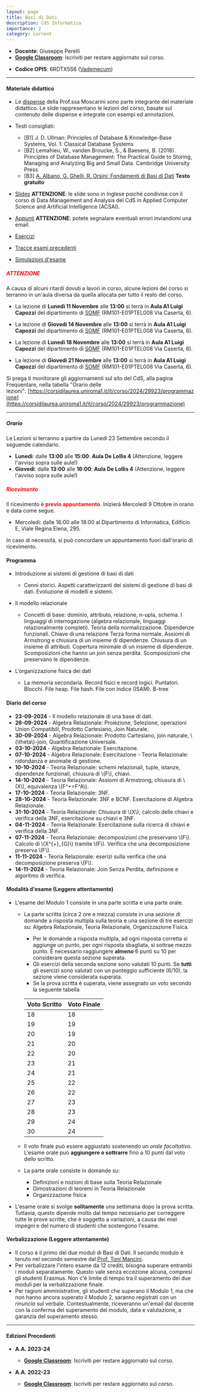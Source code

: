 ```yaml
---
layout: page
title: Basi di Dati 
description: CdS Informatica
importance: 2
category: current
---
```


 - **Docente**: Giuseppe Perelli
 - **[Google Classroom](https://classroom.google.com/c/NzExMDI4ODk5NTAw?cjc=uph5u4s)**: Iscriviti per restare aggiornato sul corso.
<!--  - **[Canale M-Z](https://sites.google.com/a/di.uniroma1.it/basidati-modulo1-mz/home-page)**: da qui è possibile accedere al sito del corso per il canale M-Z, della [Prof.ssa De Marsico](https://sites.google.com/a/di.uniroma1.it/maria-de-marsico/), contenente ulteriori informazioni e materiale didattico. -->
  - **Codice OPIS**: 6RDTX5S6 ([Vademecum](https://www.uniroma1.it/it/pagina/rilevazione-opinioni-studenti-opis))
 
------

#### Materiale didattico
- Le [dispense](https://drive.google.com/drive/folders/1UrkpkqsKYDZc0lVb6J7dihBmiNj6NAxf?usp=sharing) della Prof.ssa Moscarini sono parte integrante del materiale didattico.
Le slide rappresentano le lezioni del corso, basate sul contenuto delle dispense e integrate con esempi ed annotazioni. 

- Testi consigliati:
  - [B1] J. D. Ullman: Principles of Database & Knowledge-Base Systems, Vol. 1: Classical Database Systems
  - [B2] Lemahieu, W., vanden Broucke, S., & Baesens, B. (2018). Principles of Database Management: The Practical Guide to Storing, Managing and Analyzing Big and Small Data. Cambridge University Press
  - [B3] [A. Albano, G. Ghelli, R. Orsini: Fondamenti di Basi di Dati](https://www.fondamentidibasididati.it/) **Testo gratuito**

- [Slides](https://drive.google.com/drive/folders/1EoE2JC2embpKOCacUkikDAZfpXmFami8?usp=sharing) **ATTENZIONE**: le slide sono in Inglese poiché condivise con il corso di Data Management and Analysis del CdS in Applied Computer Science and Artificial Intelligence (ACSAI).
- [Appunti](https://drive.google.com/drive/folders/12YOdTpneBSp8hhmSqzJwPvkqhAgsVBSE?usp=sharing) **ATTENZIONE**: potete segnalare eventuali errori inviandomi una email.
- [Esercizi](https://drive.google.com/drive/folders/1QOCK7AH_EAsXF9O8VkjT857pkg91c1q6?usp=sharing)
- [Tracce esami precedenti](https://drive.google.com/drive/folders/1oM1vfoahHk9_7yUsAkjScHhQ43AUx-8T?usp=sharing)
- [Simulazioni d'esame](https://drive.google.com/drive/folders/1pS9mx_8nD_AJ3J4s7EcgOYSkfVucxWcm?usp=sharing)


##### **<span style="color:red"> ATTENZIONE </span>**

A causa di alcuni ritardi dovuti a lavori in corso, alcune lezioni del corso si terranno in un'aula diversa da quella allocata per tutto il resto del corso.


 - La lezione di **Lunedì 11 Novembre** alle **13:00** si terrà in **Aula A1 Luigi Capozzi** del dipartimento di [SOMF](https://somaf.web.uniroma1.it/it/dove-siamo) (RM101-E01PTEL008 Via Caserta, 6).

 - La lezione di **Giovedì 14 Novembre** alle **13:00** si terrà in **Aula A1 Luigi Capozzi** del dipartimento di [SOMF](https://somaf.web.uniroma1.it/it/dove-siamo) (RM101-E01PTEL008 Via Caserta, 6).

 - La lezione di **Lunedì 18 Novembre** alle **13:00** si terrà in **Aula A1 Luigi Capozzi** del dipartimento di [SOMF](https://somaf.web.uniroma1.it/it/dove-siamo) (RM101-E01PTEL008 Via Caserta, 6).

 - La lezione di **Giovedì 21 Novembre** alle **13:00** si terrà in **Aula A1 Luigi Capozzi** del dipartimento di [SOMF](https://somaf.web.uniroma1.it/it/dove-siamo) (RM101-E01PTEL008 Via Caserta, 6).


Si prega ti monitorare gli aggiornamenti sul sito del CdS, alla pagina Frequentare, nella tabella "Orario delle lezioni": [https://corsidilaurea.uniroma1.it/it/corso/2024/29923/programmazione](https://corsidilaurea.uniroma1.it/it/corso/2024/29923/programmazione)


-------


##### **Orario**

  Le Lezioni si terranno a partire da Lunedì 23 Settembre secondo il seguende calendario.

- **Lunedì**: dalle **13:00** alle **15:00**: **Aula De Lollis 4** (Attenzione, leggere l'avviso sopra sulle aule!)
- **Giovedì**: dalle **13:00** alle **16:00**: **Aula De Lollis 4** (Attenzione, leggere l'avviso sopra sulle aule!)

##### **<span style="color:red"> Ricevimento </span>**

Il ricevimento è **<span style="color:red">previo appuntamento</span>**. Inizierà Mercoledì 9 Ottobre in orario e data come segue.

- Mercoledì: dalle 16:00 alle 18:00 al Dipartimento di Informatica, Edificio E, Viale Regina Elena, 295.

In caso di necessità, si può concordare un appuntamento fuori dall'orario di ricevimento.
 
#### Programma

- Introduzione ai sistemi di gestione di basi di dati
  - Cenni storici. Aspetti caratterizzanti dei sistemi di gestione di basi di dati. Evoluzione di modelli e sistemi.

- Il modello relazionale
  - Concetti di base: dominio, attributo, relazione, n-upla, schema. I linguaggi di interrogazione (algebra relazionale, linguaggi relazionalmente completi). Teoria della normalizzazione. Dipendenze funzionali. Chiave di una relazione Terza forma normale. Assiomi di Armstrong e chiusura di un insieme di dipendenze. Chiusura di un insieme di attributi. Copertura minimale di un insieme di dipendenze. Scomposizioni che hanno un join senza perdita. Scomposizioni che preservano le dipendenze.
- L’organizzazione fisica dei dati
  - La memoria secondaria. Record fisici e record logici. Puntatori. Blocchi. File heap. File hash. File con indice (ISAM). B-tree
<!-- La gestione della concorrenza -->
<!--   - Transazioni. Schedule seriale. Serializzabilità. Modelli di transazioni e meccanismi di locking. Livelock e deadlock. Protocolli a due fasi. Protocolli conservativi e aggressivi. Dati “sporchi”. Rollback a cascata. Timestamp.-->

#### Diario del corso

 - **23-09-2024** - Il modello relazionale di una base di dati.
 - **26-09-2024** - Algebra Relazionale: Proiezione, Selezione, operazioni Union Compatibili, Prodotto Cartesiano, Join Naturale.
 - **30-09-2024** - Algebra Relazionale: Prodotto Cartesiano, join naturale, \\(\theta\\)-join, Quantificazione Universale.
 - **03-10-2024** - Algebra Relazionale: Esercitazione.
 - **07-10-2024** - Algebra Relazionale: Esercitazione - Teoria Relazionale: ridondanza e anomalie di gestione.
 - **10-10-2024** - Teoria Relazionale: schemi relazionali, tuple, istanze, dipendenze funzionali, chiusura di \\(F\\), chiavi.
 - **14-10-2024** - Teoria Relazionale: Assiomi di Armstrong, chiusura di \\(X\\), equivalenza \\(F^+=F^A\\).
 - **17-10-2024** - Teoria Relazionale: 3NF.
 - **28-10-2024** - Teoria Relazionale: 3NF e BCNF. Esercitazione di Algebra Relazionale.
 - **31-10-2024** - Teoria Relazionale: Chiusura di \\(X\\), calcolo delle chiavi e verifica della 3NF, esercitazione su chiavi e 3NF.
 - **04-11-2024** - Teoria Relazionale: Esercitazione sulla ricerca di chiavi e verifica della 3NF.
 - **07-11-2024** - Teoria Relazionale: decomposizioni che preservano \\(F\\). Calcolo di \\(X^{+}_{G}\\) tramite \\(F\\). Verifica  che una decomposizione preserva \\(F\\).
 - **11-11-2024** - Teoria Relazionale: eserizi sulla verifica che una decomposizione preserva \\(F\\).
 - **14-11-2024** - Teoria Relazionale: Join Senza Perdita, definizione e algoritmo di verifica.


#### Modalità d'esame (**Leggere attentamente**)

- L'esame del Modulo 1 consiste in una parte scritta e una parte orale.
  - La parte scritta (circa 2 ore e mezza) consiste in una sezione di domande a risposta multipla sulla teoria e una sezione di tre esercizi su: Algebra Relazionale, Teoria Relazionale, Organizzazione Fisica.
    - Per le domande a risposta multipla, ad ogni risposta corretta si aggiunge un punto, per ogni risposta sbagliata, si sottrae mezzo punto. È necessario raggiungere **almeno** 6 punti su 10 per considerare questa sezione superata.
    - Gli esercizi della seconda sezione sono valutati 10 punti. Se **tutti** gli esercizi sono valutati con un punteggio sufficiente (6/10), la sezione viene considerata superata.
    - Se la prova scritta è superata, viene assegnato un voto secondo la seguente tabella

    | **Voto Scritto** | **Voto Finale** |
    |------------------|-----------------|
    |   18             |     18          |
    |   19             |     19          |
    |   20             |     19          |
    |   21             |     20          |
    |   22             |     20          |
    |   23             |     21          |
    |   24             |     21          |
    |   25             |     22          |
    |   26             |     22          |
    |   27             |     23          |
    |   28             |     23          |
    |   29             |     24          |
    |   30             |     24          |


  - Il voto finale può essere aggiustato sostenendo un *orale facoltativo*. L'esame orale può **aggiungere o sottrarre** fino a 10 punti dal voto dello scritto.
  - La parte orale consiste in domande su:
    - Definizioni e nozioni di base sulla Teoria Relazionale
    - Dimostrazioni di teoremi in Teoria Relazionale
    - Organizzazione fisica
<!--     - Concorrenza -->
  - L'esame orale si svolge **solitamente** una settimana dopo la prova scritta. Tuttavia, questo dipende molto dal tempo necessario per correggere tutte le prove scritte, che è soggetto a variazioni, a causa dei miei impegni e del numero di studenti che sostengono l'esame.

<!--- Le lezioni si svolgono **in presenza** e non sono registrate.
- Gli esami si svolgono *esclusivamente* in presenza. Non è più consentito svolgere esami da remoto.-->


#### Verbalizzazione (**Leggere attentamente**)
- Il corso è il primo dei due moduli di Basi di Dati. Il secondo modulo è tenuto nel secondo semestre dal [Prof. Toni Mancini](http://tmancini.di.uniroma1.it/index.php).
- Per verbalizzare l'intero esame da 12 crediti, bisogna superare entrambi i moduli separatamente. Questo vale senza eccezione alcuna, compresi gli studenti Erasmus. Non c'è limite di tempo tra il superamento dei due moduli per la verbalizzazione finale.
- Per ragioni amministrative, gli studenti che superano il Modulo 1, ma che non hanno ancora superato il Modulo 2, saranno registrati con un *rinuncia* sul verbale. Contestualmente, riceveranno un'email dal docente con la conferma del superamento del modulo, data e valutazione, a garanzia del superamento stesso.



------

#### Edizioni Precedenti

- **A.A. 2023-24**
  - **[Google Classroom](https://classroom.google.com/c/NjMzNTU2MTY4NjQz?cjc=7s3zywu)**: Iscriviti per restare aggiornato sul corso.

- **A.A. 2022-23**
  - **[Google Classroom](https://classroom.google.com/c/NTI2MzczNjQ2NzQw?cjc=o37fjh7)**: Iscriviti per restare aggiornato sul corso.
